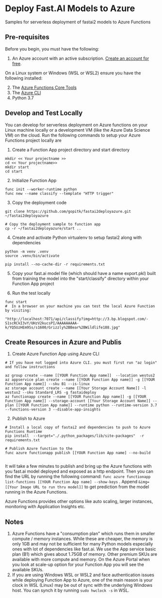 # Deploy Fast.AI Models to Azure

Samples for serverless deployment of fastai2 models to Azure Functions

## Pre-requisites

Before you begin, you must have the following:

1. An Azure account with an active subscription. [Create an account for free](https://azure.microsoft.com/free).

On a Linux system or Windows (WSL or WSL2) ensure you have the following installed:

2. The [Azure Functions Core Tools](https://docs.microsoft.com/en-us/azure/azure-functions/functions-run-local#v2)
3. The [Azure CLI](https://docs.microsoft.com/en-us/cli/azure/install-azure-cli) 
4. Python 3.7

## Develop and Test Locally

You can develop for serverless deployment on Azure functions on your Linux machine locally or a development VM (like the Azure Data Science VM) on the cloud. Run the following commands to setup your Azure Functions project locally are 

1. Create a Function App project directory and start directory

```
mkdir << Your projectname >>
cd << Your projectname>>
mkdir start
cd start
```

2. Initialize Function App

```
func init --worker-runtime python
func new --name classify --template "HTTP trigger"
```

3. Copy the deployment code 
```
git clone https://github.com/gopitk/fastai2deployazure.git ~/fastai2deployazure

# Copy the deployment sample to function app
cp -r ~/fastai2deployazure/start ..

```

4. Create and activate Python virtualenv to setup fastai2 along with dependencies

```
python -m venv .venv
source .venv/bin/activate

pip install --no-cache-dir -r requirements.txt  
```

5. Copy your fast.ai model file (which should have a name export.pkl)  built from training the model  into  the "start/classify" directory within your Function App project

6. Run the test locally

```
func start
#  In a browser on your machine you can test the local Azure Function by visiting: 

"http://localhost:7071/api/classify?img=http://3.bp.blogspot.com/-S1scRCkI3vY/UHzV2kucsPI/AAAAAAAAA-k/YQ5UzHEm9Ss/s1600/Grizzly%2BBear%2BWildlife188.jpg"

```
## Create Resources in Azure and Publis

1. Create Azure Function App using Azure CLI

```
# If you have not logged into Azure CLI. you must first run "az login" and follow instructions

az group create --name [[YOUR Function App name]]  --location westus2
az appservice plan create --name [[YOUR Function App name]] -g [[YOUR Function App name]] --sku B1 --is-linux
az storage account create --name [[Your Storage Account Name]] -l westus2 --sku Standard_LRS -g fastaideploy
az functionapp create --name [[YOUR Function App name]] -g [[YOUR Function App name]] --storage-account [[Your Storage Account Name]] --plan [[YOUR Function App name]] --runtime python --runtime-version 3.7 --functions-version 3 --disable-app-insights 
```
2. Publish to Azure

```
# Install a local copy of fastai2 and dependencies to push to Azure Functions Runtime
pip install  --target="./.python_packages/lib/site-packages"  -r requirements.txt

# Publish Azure function to the 
func azure functionapp publish [[YOUR Function App name] --no-build


```

It will take a few minutes to publish and bring up the Azure functions with you fast.ai model deployed and exposed as a http endpoint.  Then you can find the URL by running the following command:  ```func azure functionapp list-functions [[YOUR Function App name] --show-keys``` . Append ```&img=[[Your Image URL to run thru model]]``` to get prediction from the model running in the Azure Functions. 

Azure Functions provides other options like auto scaling, larger instances, monitoring with Application Insights etc. 

## Notes

1. Azure Functions have a "consumption plan" which runs them in smaller compute / memory instances. While these are cheaper, the memory is only 1GB and may not be sufficient for many Python models especially ones with lot of dependencies like fast.ai. We use the App service basic plan (B1) which gives about 1.75GB of memory. Other premium SKUs are available with more compute and memory. On the Azure Portal when you look at scale-up option for your Function App you will see the available SKUs. 
2. If you are using Windows WSL or WSL2 and face authentication issues while deploying Function App to Azure, one of the main reason is your clock in WSL (Linux) may be out of sync with the underlying Windows host. You can synch it by running ```sudo hwclock -s``` in WSL. 


